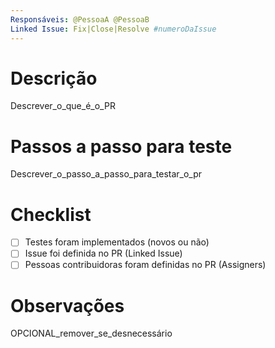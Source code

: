 ```yaml
---
Responsáveis: @PessoaA @PessoaB
Linked Issue: Fix|Close|Resolve #numeroDaIssue
---
```


# Descrição

Descrever_o_que_é_o_PR

# Passos a passo para teste

Descrever_o_passo_a_passo_para_testar_o_pr

# Checklist

- [ ] Testes foram implementados (novos ou não)
- [ ] Issue foi definida no PR (Linked Issue)
- [ ] Pessoas contribuidoras foram definidas no PR (Assigners)

# Observações

OPCIONAL_remover_se_desnecessário
